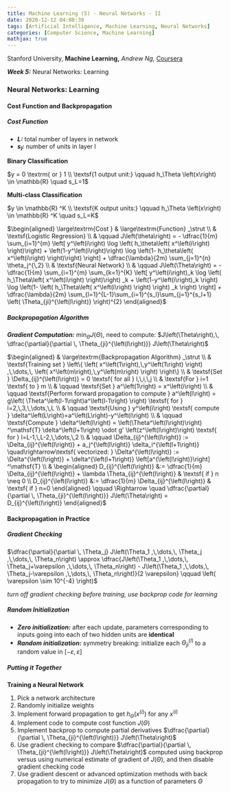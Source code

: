 ```yaml
---
title: Machine Learning (5) · Neural Networks · II
date: 2020-12-12 04:08:39
tags: [Artificial Intelligence, Machine Learning, Neural Networks]
categories: [Computer Science, Machine Learning]
mathjax: true
---
```


Stanford University, **Machine Learning,** *Andrew Ng,* [Coursera]( https://www.coursera.org/learn/machine-learning/home/info )

***Week 5:*** Neural Networks: Learning

### Neural Networks: Learning

#### Cost Function and Backpropagation

##### Cost Function

- ***L:*** total number of layers in network
- ***s<sub>l</sub>:*** number of units in layer l

<!-- more -->

**Binary Classification**

$y = 0 \textrm{ or } 1 \\ \textsf{1 output unit:} \qquad h_\Theta \left(x\right) \in \mathbb{R} \quad s_L=1$

**Multi-class Classification**

$y \in \mathbb{R} ^K \\ \textsf{K output units:} \qquad h_\Theta \left(x\right) \in \mathbb{R} ^K \quad s_L=K$

$\begin{aligned} \large\textrm{Cost } & \large\textrm{Function} _\strut \\ & \textsf{Logistic Regression} \\ & \qquad J\left(\theta\right) = - \dfrac{1}{m} \sum_{i=1}^{m} \left[ y^\left(i\right) \log \left( h_\theta\left( x^\left(i\right) \right)\right) + \left(1-y^\left(i\right)\right) \log \left(1- h_\theta\left( x^\left(i\right) \right)\right) \right] + \dfrac{\lambda}{2m} \sum_{j=1}^{n} \theta_j^{\,2} \\ & \textsf{Neural Network} \\ & \qquad J\left(\Theta\right) = - \dfrac{1}{m} \sum_{i=1}^{m} \sum_{k=1}^{K} \left[ y^\left(i\right)_k \log \left( h_\Theta\left( x^\left(i\right) \right)\right) _k + \left(1-y^\left(i\right)_k \right) \log \left(1- \left( h_\Theta\left( x^\left(i\right) \right) \right)  _k \right) \right] + \dfrac{\lambda}{2m} \sum_{l=1}^{L-1}\sum_{i=1}^{s_l}\sum_{j=1}^{s_l+1} \left( \Theta_{ji}^{\left(l\right)} \right)^{2} \end{aligned}$

##### Backpropagation Algorithm

***Gradient Computation:*** $\min_\Theta J\left(\Theta\right)$, need to compute: $J\left(\Theta\right),\, \dfrac{\partial}{\partial \, \Theta_{ji}^{\left(l\right)}} J\left(\Theta\right)$

$\begin{aligned} & \large\textrm{Backpropagation Algorithm} _\strut \\ & \textsf{Training set } \left\{ \left( x^\left(1\right),\,y^\left(1\right) \right) ,\,\dots,\, \left( x^\left(m\right),\,y^\left(m\right) \right) \right\} \\ & \textsf{Set } \Delta_{ij}^{\left(l\right)} = 0 \textsf{ for all } l,\,i,\,j \\ & \textsf{For } i=1 \textsf{ to } m \\ & \qquad \textsf{Set } a^\left(1\right) = x^\left(i\right) \\ & \qquad \textsf{Perform forward propagation to compute } a^\left(l\right) = g\left( \Theta^\left(l-1\right)a^\left(l-1\right) \right) \textsf{ for } l=2,\,3,\,\dots,\,L \\ & \qquad \textsf{Using } y^\left(i\right)  \textsf{ compute } \delta^\left(L\right)=a^\left(L\right)-y^\left(i\right) \\ & \qquad \textsf{Compute } \delta^\left(l\right) = \left(\Theta^\left(l\right)\right) ^\mathsf{T} \delta^\left(l+1\right) \odot g' \left(z^\left(l\right)\right) \textsf{ for } l=L-1,\,L-2,\,\dots,\,2 \\ & \qquad \Delta_{ij}^{\left(l\right)} := \Delta_{ij}^{\left(l\right)} + a_j^{\left(l\right)} \delta_i^{\left(l+1\right)} \quad\rightarrow\textsf{ vectorized: } \Delta^{\left(l\right)} := \Delta^{\left(l\right)} + \delta^{\left(l+1\right)} \left[a^{\left(l\right)}\right] ^\mathsf{T} \\ & \begin{aligned} D_{ij}^{\left(l\right)} &:= \dfrac{1}{m} \Delta_{ij}^{\left(l\right)} + \lambda \Theta_{ij}^{\left(l\right)} & \textsf{ if } n \neq 0 \\ D_{ij}^{\left(l\right)} &:= \dfrac{1}{m} \Delta_{ij}^{\left(l\right)} & \textsf{ if } n=0 \end{aligned} \qquad \Rightarrow \quad \dfrac{\partial}{\partial \, \Theta_{ji}^{\left(l\right)}} J\left(\Theta\right) = D_{ij}^{\left(l\right)} \end{aligned}$

#### Backpropagation in Practice

##### Gradient Checking

$\dfrac{\partial}{\partial \, \Theta_j} J\left(\Theta_1 ,\,\dots,\, \Theta_j ,\,\dots,\, \Theta_n\right) \approx \dfrac{J\left(\Theta_1 ,\,\dots,\, \Theta_j+\varepsilon ,\,\dots,\, \Theta_n\right) - J\left(\Theta_1 ,\,\dots,\, \Theta_j-\varepsilon ,\,\dots,\, \Theta_n\right)}{2 \varepsilon} \qquad \left( \varepsilon \sim 10^{-4} \right)$

*turn off gradient checking before training, use backprop code for learning*

##### Random Initialization

- ***Zero initialization:*** after each update, parameters corresponding to inputs going into each of two hidden units are **identical**
- ***Random initialization:*** symmetry breaking: initialize each $\Theta_{ji}^{\left(l\right)}$ to a random value in $\left[-\varepsilon,\,\varepsilon\right]$

##### Putting it Together

**Training a Neural Network**

1. Pick a network architecture
2. Randomly initialize weights
3. Implement forward propagation to get $h_\Theta \left( x^\left(i\right) \right)$ for any $x^\left(i\right)$
4. Implement code to compute cost function $J\left(\Theta\right)$
5. Implement backprop to compute partial derivatives $\dfrac{\partial}{\partial \, \Theta_{ji}^{\left(l\right)}} J\left(\Theta\right)$
6. Use gradient checking to compare $\dfrac{\partial}{\partial \, \Theta_{ji}^{\left(l\right)}} J\left(\Theta\right)$ computed using backprop versus using numerical estimate of gradient of $J\left(\Theta\right)$, and then disable gradient checking code
7. Use gradient descent or advanced optimization methods with back propagation to try to minimize $J\left(\Theta\right)$ as a function of parameters $\Theta$